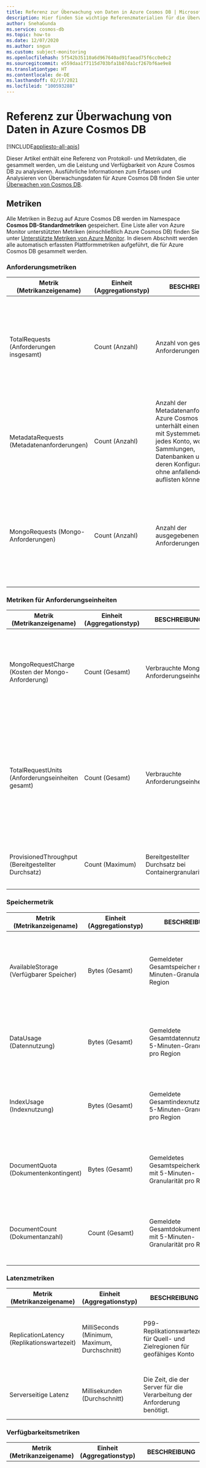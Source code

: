 ```yaml
---
title: Referenz zur Überwachung von Daten in Azure Cosmos DB | Microsoft-Dokumentation
description: Hier finden Sie wichtige Referenzmaterialien für die Überwachung von Protokollen und Metriken in Azure Cosmos DB.
author: SnehaGunda
ms.service: cosmos-db
ms.topic: how-to
ms.date: 12/07/2020
ms.author: sngun
ms.custom: subject-monitoring
ms.openlocfilehash: 5f542b35110a6d967640ad91faead75f6cc0e0c2
ms.sourcegitcommit: e559daa1f7115d703bfa1b87da1cf267bf6ae9e8
ms.translationtype: HT
ms.contentlocale: de-DE
ms.lasthandoff: 02/17/2021
ms.locfileid: "100593288"
---
```

# <a name="monitoring-azure-cosmos-db-data-reference"></a>Referenz zur Überwachung von Daten in Azure Cosmos DB

[!INCLUDE[appliesto-all-apis](includes/appliesto-all-apis.md)]

Dieser Artikel enthält eine Referenz von Protokoll- und Metrikdaten, die gesammelt werden, um die Leistung und Verfügbarkeit von Azure Cosmos DB zu analysieren. Ausführliche Informationen zum Erfassen und Analysieren von Überwachungsdaten für Azure Cosmos DB finden Sie unter [Überwachen von Cosmos DB](monitor-cosmos-db.md).

## <a name="metrics"></a>Metriken

Alle Metriken in Bezug auf Azure Cosmos DB werden im Namespace **Cosmos DB-Standardmetriken** gespeichert. Eine Liste aller von Azure Monitor unterstützten Metriken (einschließlich Azure Cosmos DB) finden Sie unter [Unterstützte Metriken von Azure Monitor](../azure-monitor/essentials/metrics-supported.md). In diesem Abschnitt werden alle automatisch erfassten Plattformmetriken aufgeführt, die für Azure Cosmos DB gesammelt werden.  

### <a name="request-metrics"></a>Anforderungsmetriken

|Metrik (Metrikanzeigename)|Einheit (Aggregationstyp) |BESCHREIBUNG|Dimensionen| Zeitgranularitäten| Zuordnung von Legacymetriken | Verwendung |
|---|---|---|---| ---| ---| ---|
| TotalRequests (Anforderungen insgesamt) | Count (Anzahl) | Anzahl von gesendeten Anforderungen| DatabaseName, CollectionName, Region, StatusCode| All | TotalRequests, Http 2xx, Http 3xx, Http 400 "," Http 401, Interner Serverfehler, Dienst nicht verfügbar, Anforderungen gedrosselt, Anforderungen pro Sekunde | Wird verwendet, um Anforderungen nach Statuscode zu überwachen, Container mit einer Granularität von einer Minute. Um einen Durchschnittswert für die Anforderungen pro Sekunde zu erhalten, verwenden Sie die Zähl-Aggregation in einer Minute, und teilen Sie sie durch 60. |
| MetadataRequests (Metadatenanforderungen) |Count (Anzahl) | Anzahl der Metadatenanforderungen. Azure Cosmos DB unterhält einen Container mit Systemmetadaten für jedes Konto, wodurch Sie Sammlungen, Datenbanken usw. und deren Konfigurationen ohne anfallende Kosten auflisten können. | DatabaseName, CollectionName, Region, StatusCode| All| |Wird verwendet, um die Drosselung aufgrund von Metadatenanforderungen zu überwachen.|
| MongoRequests (Mongo-Anforderungen) | Count (Anzahl) | Anzahl der ausgegebenen Mongo-Anforderungen | DatabaseName, CollectionName, Region, CommandName, ErrorCode| All |Mongo-Abfrage-Anforderungsrate, Mongo-Aktualisieren-Anforderungsrate, Mongo-Löschen-Anforderungsrate, Mongo-Einfügen-Anforderungsrate, Mongo-Zählen-Anforderungsrate| Wird verwendet, um Mongo-Anforderungsfehler zu überwachen, Verwendungen pro Befehlstyp. |

### <a name="request-unit-metrics"></a>Metriken für Anforderungseinheiten

|Metrik (Metrikanzeigename)|Einheit (Aggregationstyp)|BESCHREIBUNG|Dimensionen| Zeitgranularitäten| Zuordnung von Legacymetriken | Verwendung |
|---|---|---|---| ---| ---| ---|
| MongoRequestCharge (Kosten der Mongo-Anforderung) | Count (Gesamt) |Verbrauchte Mongo-Anforderungseinheiten| DatabaseName, CollectionName, Region, CommandName, ErrorCode| All |Mongo-Abfrage-Anforderungsgebühr, Mongo-Aktualisieren-Anforderungsgebühr, Mongo-Löschen-Anforderungsgebühr, Mongo-Einfügen-Anforderungsgebühr, Mongo-Zählen-Anforderungsgebühr| Wird verwendet, um die Mongo-Ressourcen-RUs in einer Minute zu überwachen.|
| TotalRequestUnits (Anforderungseinheiten gesamt)| Count (Gesamt) | Verbrauchte Anforderungseinheiten| DatabaseName, CollectionName, Region, StatusCode |All| TotalRequestUnits| Wird verwendet, um die gesamte RU-Nutzung mit einer Granularität von einer Minute zu überwachen. Um einen Durchschnittswert für die verbrauchten RU zu erhalten, verwenden Sie die Gesamtaggregation in einer Minute, und teilen Sie sie durch 60.|
| ProvisionedThroughput (Bereitgestellter Durchsatz)| Count (Maximum) |Bereitgestellter Durchsatz bei Containergranularität| DatabaseName, ContainerName| 5M| | Wird verwendet, um den bereitgestellten Durchsatz pro Container zu überwachen.|

### <a name="storage-metrics"></a>Speichermetrik

|Metrik (Metrikanzeigename)|Einheit (Aggregationstyp)|BESCHREIBUNG|Dimensionen| Zeitgranularitäten| Zuordnung von Legacymetriken | Verwendung |
|---|---|---|---| ---| ---| ---|
| AvailableStorage (Verfügbarer Speicher) |Bytes (Gesamt) | Gemeldeter Gesamtspeicher mit 5-Minuten-Granularität pro Region| DatabaseName, CollectionName, Region| 5M| Verfügbarer Speicher| Wird verwendet, um die verfügbare Speicherkapazität zu überwachen (gilt nur für feste Speichersammlungen). Die Mindestgranularität sollte 5 Minuten betragen.| 
| DataUsage (Datennutzung) |Bytes (Gesamt) |Gemeldete Gesamtdatennutzung mit 5-Minuten-Granularität pro Region| DatabaseName, CollectionName, Region| 5M |Datengröße | Wird verwendet, um den gesamten Datenverbrauch für Container und Region zu überwachen. Die Mindestgranularität sollte 5 Minuten betragen.|
| IndexUsage (Indexnutzung) | Bytes (Gesamt) |Gemeldete Gesamtindexnutzung mit 5-Minuten-Granularität pro Region| DatabaseName, CollectionName, Region| 5M| Indexgröße| Wird verwendet, um den gesamten Datenverbrauch für Container und Region zu überwachen. Die Mindestgranularität sollte 5 Minuten betragen. |
| DocumentQuota (Dokumentenkontingent) | Bytes (Gesamt) | Gemeldetes Gesamtspeicherkontingent mit 5-Minuten-Granularität pro Region| DatabaseName, CollectionName, Region| 5M |Speicherkapazität| Wird verwendet, um das gesamte Kontingent für Container und Region zu überwachen. Die Mindestgranularität sollte 5 Minuten betragen.|
| DocumentCount (Dokumentanzahl) | Count (Gesamt) |Gemeldete Gesamtdokumentanzahl mit 5-Minuten-Granularität pro Region| DatabaseName, CollectionName, Region| 5M |Dokumentanzahl|Wird verwendet, um das Gesamtanzahl der Dokumente für Container und Region zu überwachen. Die Mindestgranularität sollte 5 Minuten betragen.|

### <a name="latency-metrics"></a>Latenzmetriken

|Metrik (Metrikanzeigename)|Einheit (Aggregationstyp)|BESCHREIBUNG|Dimensionen| Zeitgranularitäten| Verwendung |
|---|---|---|---| ---| ---|
| ReplicationLatency (Replikationswartezeit)| MilliSeconds (Minimum, Maximum, Durchschnitt) | P99-Replikationswartezeit für Quell- und Zielregionen für geofähiges Konto| SourceRegion, TargetRegion| All | Wird verwendet, um die P99-Replikationswartezeit zwischen zwei beliebigen Regionen für ein georepliziertes Konto zu überwachen. |
| Serverseitige Latenz| Millisekunden (Durchschnitt) | Die Zeit, die der Server für die Verarbeitung der Anforderung benötigt. | CollectionName, ConnectionMode, DatabaseName, OperationType, PublicAPIType, Region | All | Wird verwendet, um die Wartezeit der Anforderungen auf dem Azure Cosmos DB-Server zu überwachen. |

### <a name="availability-metrics"></a>Verfügbarkeitsmetriken

|Metrik (Metrikanzeigename) |Einheit (Aggregationstyp)|BESCHREIBUNG| Zeitgranularitäten| Zuordnung von Legacymetriken | Verwendung |
|---|---|---|---| ---| ---|
| ServiceAvailability (Dienstverfügbarkeit)| Prozent (Minimum, Maximum) | Verfügbarkeit der Kontoanforderungen mit einer Granularität von einer Stunde| 1H | Dienstverfügbarkeit | Stellt den Prozentsatz der insgesamt übergebenen Anforderungen dar. Eine Anforderung gilt als fehlgeschlagen aufgrund eines Systemfehlers, wenn der Statuscode 410, 500 oder 503 lautet. Wird verwendet, um die Verfügbarkeit des Kontos bei einer Granularität von einer Stunde zu überwachen. |

### <a name="cassandra-api-metrics"></a>Cassandra-API-Metriken

|Metrik (Metrikanzeigename)|Einheit (Aggregationstyp)|BESCHREIBUNG|Dimensionen| Zeitgranularitäten| Verwendung |
|---|---|---|---| ---| ---|
| CassandraRequests (Cassandra-Anforderungen) | Count (Anzahl) | Anzahl der ausgeführten Cassandra-API-Anforderungen| DatabaseName, CollectionName, ErrorCode, Region, OperationType, ResourceType| All| Wird verwendet, um Cassandra-Anforderungen mit einer Granularität von einer Minute zu überwachen. Um einen Durchschnittswert für die Anforderungen pro Sekunde zu erhalten, verwenden Sie die Zähl-Aggregation in einer Minute, und teilen Sie sie durch 60.|
| CassandraRequestCharges (Gebühren für Cassandra-Anforderungen) | Count (Summe, Minimum, Maximum, Durchschnitt) | Von der Cassandra-API verbrauchte Anforderungseinheiten | DatabaseName, CollectionName, Region, OperationType, ResourceType| All| Wird verwendet, um die RUs zu überwachen, die pro Minute von einem Cassandra API-Konto genutzt werden.|
| CassandraConnectionClosures (Abschluss von Cassandra-Verbindungen) |Count (Anzahl) |Anzahl der geschlossenen Cassandra-Verbindungen| ClosureReason, Region| All | Wird verwendet, um die Verbindung zwischen Clients und der Cassandra-API von Azure Cosmos DB zu überwachen.|

Weitere Informationen finden Sie in der Liste [aller in Azure Monitor unterstützten Plattformmetriken](../azure-monitor/essentials/metrics-supported.md).

## <a name="resource-logs"></a>Ressourcenprotokolle

In der folgenden Tabelle sind die Eigenschaften der Ressourcenprotokolle in Azure Cosmos DB aufgeführt. Die Ressourcenprotokolle werden in Azure Monitor-Protokollen oder in Azure Storage erfasst. In Azure Monitor werden Protokolle in der Tabelle **AzureDiagnostics** unter dem Ressourcenanbieternamen** `MICROSOFT.DOCUMENTDB` erfasst.

| Azure Storage-Feld oder -Eigenschaft | Eigenschaft von Azure Monitor-Protokolle | BESCHREIBUNG |
| --- | --- | --- |
| **time** | **TimeGenerated** | Datum und Uhrzeit (UTC), zu denen der Vorgang aufgetreten ist. |
| **Ressourcen-ID** | **Ressource** | Das Azure Cosmos DB-Konto, für das Protokolle aktiviert sind.|
| **category** | **Kategorie** | Die verfügbaren Protokolltypen bei Azure Cosmos DB sind: **DataPlaneRequests**, **MongoRequests**, **QueryRuntimeStatistics**, **PartitionKeyStatistics**, **PartitionKeyRUConsumption**, **ControlPlaneRequests**, **CassandraRequests** und **GremlinRequests**. |
| **operationName** | **OperationName** | Name des Vorgangs. Der Vorgangsname kann `Create`, `Update`, `Read`, `ReadFeed`, `Delete`, `Replace`, `Execute`, `SqlQuery`, `Query`, `JSQuery`, `Head`, `HeadFeed` oder `Upsert` sein.   |
| **properties** | – | Die Inhalte dieser Felder werden in den folgenden Zeilen beschrieben. |
| **activityId** | **activityId_g** | Die eindeutige GUID für den protokollierten Vorgang. |
| **userAgent** | **userAgent_s** | Eine Zeichenfolge, die den Clientbenutzer-Agent des Clients angibt, von dem die Anforderung gesendet wurde. Der Benutzer-Agent hat das Format `{user agent name}/{version}`.|
| **requestResourceType** | **requestResourceType_s** | Der Typ der Ressource, auf die zugegriffen wird. Dieser Wert kann eine Datenbank, ein Container, ein Dokument, eine Anlage, ein Benutzer, eine Berechtigung, eine gespeicherte Prozedur, ein Trigger, eine benutzerdefinierte Funktion oder ein Angebot sein. |
| **statusCode** | **statusCode_s** | Der Antwortstatus des Vorgangs. |
| **requestResourceId** | **ResourceId** | Die Ressourcen-ID der Anforderung. Abhängig vom ausgeführten Vorgang kann dieser Wert auf `databaseRid`, `collectionRid` oder `documentRid` verweisen.|
| **clientIpAddress** | **clientIpAddress_s** | Die IP-Adresse des Clients. |
| **requestCharge** | **requestCharge_s** | Die Anzahl der vom Vorgang verwendeten RU/s |
| **collectionRid** | **collectionId_s** | Die eindeutige ID für die Sammlung.|
| **duration** | **duration_d** | Die Dauer des Vorgangs in Millisekunden. |
| **requestLength** | **requestLength_s** | Die Länge der Anforderung in Bytes. |
| **responseLength** | **responseLength_s** | Die Länge der Antwort in Bytes.|
| **resourceTokenPermissionId** | **resourceTokenPermissionId_s** | Diese Eigenschaft gibt die festgelegte Ressourcentokenberechtigungs-ID an. Weitere Informationen zu Berechtigungen finden Sie im Artikel [Schützen des Zugriffs auf Ihre Daten](./secure-access-to-data.md#permissions). |
| **resourceTokenPermissionMode** | **resourceTokenPermissionMode_s** | Diese Eigenschaft gibt den Berechtigungsmodus an, den Sie beim Erstellen des Ressourcentokens festgelegt haben. Der Berechtigungsmodus kann Werte wie „Alle“ oder „Lesen“ aufweisen. Weitere Informationen zu Berechtigungen finden Sie im Artikel [Schützen des Zugriffs auf Ihre Daten](./secure-access-to-data.md#permissions). |
| **resourceTokenUserRid** | **resourceTokenUserRid_s** | Dieser Wert ist nicht leer, wenn [Ressourcentoken](./secure-access-to-data.md#resource-tokens) für die Authentifizierung verwendet werden. Der Wert verweist auf die Ressourcen-ID des Benutzers. |
| **responseLength** | **responseLength_s** | Die Länge der Antwort in Bytes.|

Eine Liste aller Azure Monitor-Protokollkategorien und Links zu zugeordneten Schemas finden Sie unter [Azure Monitor Logs categories and schemas](../azure-monitor/essentials/resource-logs-schema.md) (Kategorien und Schemas in Azure Monitor-Protokolle). 

## <a name="azure-monitor-logs-tables"></a>Tabellen in Azure Monitor-Protokollen

Azure Cosmos DB verwendet Kusto-Tabellen aus Azure Monitor-Protokollen. Sie können diese Tabellen mit Log Analytics abfragen. Eine Liste der Einsatzzwecke von Kusto-Paketen finden Sie im Artikel [Tabellenverweise für Azure Monitor-Protokolle](/azure/azure-monitor/reference/tables/tables-resourcetype#azure-cosmos-db).

## <a name="see-also"></a>Weitere Informationen

- Eine Beschreibung der Überwachung von Azure Cosmos DB finden Sie unter [Überwachen von Azure Cosmos DB](monitor-cosmos-db.md).
- Ausführliche Informationen zur Überwachung von Azure-Ressourcen finden Sie unter [Überwachen von Azure-Ressourcen mit Azure Monitor](../azure-monitor/essentials/monitor-azure-resource.md).